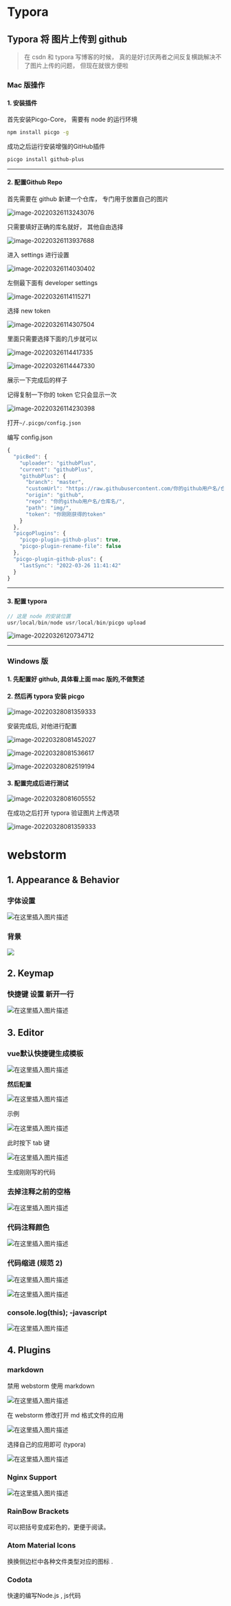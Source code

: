 # Typora

## Typora 将 图片上传到 github

>  在 csdn 和 typora 写博客的时候， 真的是好讨厌两者之间反复横跳解决不了图片上传的问题， 但现在就很方便啦

### Mac 版操作 

#### 1. 安装插件

首先安装Picgo-Core， 需要有 node 的运行环境
```bash
npm install picgo -g
```

成功之后运行安装增强的GitHub插件

```bash
picgo install github-plus
```

---

#### 2. 配置Github Repo

首先需要在 github 新建一个仓库， 专门用于放置自己的图片

![image-20220326113243076](https://raw.githubusercontent.com/ximingx/Figurebed/master/img/image-20220326113243076.png)

只需要填好正确的库名就好， 其他自由选择

![image-20220326113937688](https://raw.githubusercontent.com/ximingx/Figurebed/master/img/image-20220326113937688.png)

进入 settings 进行设置

![image-20220326114030402](https://raw.githubusercontent.com/ximingx/Figurebed/master/img/image-20220326114030402.png)

左侧最下面有 developer settings

![image-20220326114115271](https://raw.githubusercontent.com/ximingx/Figurebed/master/img/image-20220326114115271.png)

选择 new token

![image-20220326114307504](https://raw.githubusercontent.com/ximingx/Figurebed/master/img/image-20220326114307504.png)

里面只需要选择下面的几步就可以

![image-20220326114417335](https://raw.githubusercontent.com/ximingx/Figurebed/master/img/image-20220326114417335.png)

![image-20220326114447330](https://raw.githubusercontent.com/ximingx/Figurebed/master/img/image-20220326114447330.png)

展示一下完成后的样子

记得复制一下你的 token 它只会显示一次

![image-20220326114230398](https://raw.githubusercontent.com/ximingx/Figurebed/master/img/image-20220326114230398.png)

打开`~/.picgo/config.json`

编写 config.json

```js
{
  "picBed": {
    "uploader": "githubPlus",
    "current": "githubPlus",
    "githubPlus": {
      "branch": "master",
      "customUrl": "https://raw.githubusercontent.com/你的github用户名/仓库名/master",
      "origin": "github",
      "repo": "你的github用户名/仓库名/",
      "path": "img/",
      "token": "你刚刚获得的token"
    }
  },
  "picgoPlugins": {
    "picgo-plugin-github-plus": true,
    "picgo-plugin-rename-file": false
  },
  "picgo-plugin-github-plus": {
    "lastSync": "2022-03-26 11:41:42"
  }
}
```

---

#### 3. 配置 typora

```js
// 这是 node 的安装位置
usr/local/bin/node usr/local/bin/picgo upload 
```

![image-20220326120734712](https://raw.githubusercontent.com/ximingx/Figurebed/master/img/image-20220326120734712.png)

---

### Windows 版

#### 1. 先配置好 github, 具体看上面 mac 版的,不做赘述

#### 2. 然后再 typora 安装 picgo

![image-20220328081359333](https://raw.githubusercontent.com/ximingx/Figurebed/master/imgs/202203280813389.png)

安装完成后, 对他进行配置

![image-20220328081452027](https://raw.githubusercontent.com/ximingx/Figurebed/master/imgs/202203280814067.png)

![image-20220328081536617](https://raw.githubusercontent.com/ximingx/Figurebed/master/imgs/202203280815656.png)

![image-20220328082519194](https://raw.githubusercontent.com/ximingx/Figurebed/master/imgs/202203280825234.png)

#### 3. 配置完成后进行测试

![image-20220328081605552](https://raw.githubusercontent.com/ximingx/Figurebed/master/imgs/202203280816593.png)

在成功之后打开 typora 验证图片上传选项

![image-20220328081359333](https://raw.githubusercontent.com/ximingx/Figurebed/master/imgs/202203280813389.png)

# webstorm

## 1. Appearance & Behavior

### 字体设置
![在这里插入图片描述](https://img-blog.csdnimg.cn/ca77107231b649bb823af7752f9296c4.png?x-oss-process=image/watermark,type_d3F5LXplbmhlaQ,shadow_50,text_Q1NETiBAeGltaW5neA==,size_20,color_FFFFFF,t_70,g_se,x_16)



### **背景**

![](https://img-blog.csdnimg.cn/ddd3fffd300740db9551e2772f77c14b.png?x-oss-process=image/watermark,type_d3F5LXplbmhlaQ,shadow_50,text_Q1NETiBAeGltaW5neA==,size_20,color_FFFFFF,t_70,g_se,x_16)


## 2. Keymap

### **快捷键 设置 新开一行**

![在这里插入图片描述](https://img-blog.csdnimg.cn/23209392e15e402cb217f15f57c3bf63.png?x-oss-process=image/watermark,type_d3F5LXplbmhlaQ,shadow_50,text_Q1NETiBAeGltaW5neA==,size_20,color_FFFFFF,t_70,g_se,x_16)




## 3. Editor

### **vue默认快捷键生成模板**

![在这里插入图片描述](https://img-blog.csdnimg.cn/c9767fe198374ef7ba6448326744c303.png?x-oss-process=image/watermark,type_d3F5LXplbmhlaQ,shadow_50,text_Q1NETiBAeGltaW5neA==,size_20,color_FFFFFF,t_70,g_se,x_16)

**然后配置**

![在这里插入图片描述](https://img-blog.csdnimg.cn/00715c60aac04ae49ef8319be1b6e151.png?x-oss-process=image/watermark,type_d3F5LXplbmhlaQ,shadow_50,text_Q1NETiBAeGltaW5neA==,size_20,color_FFFFFF,t_70,g_se,x_16)


示例

![在这里插入图片描述](https://img-blog.csdnimg.cn/3528b3ba2e1c48d1a94835e004656106.png?x-oss-process=image/watermark,type_d3F5LXplbmhlaQ,shadow_50,text_Q1NETiBAeGltaW5neA==,size_20,color_FFFFFF,t_70,g_se,x_16)


此时按下 tab 键

![在这里插入图片描述](https://img-blog.csdnimg.cn/c1fdc59050614e258de170f5cc399179.png?x-oss-process=image/watermark,type_d3F5LXplbmhlaQ,shadow_50,text_Q1NETiBAeGltaW5neA==,size_20,color_FFFFFF,t_70,g_se,x_16)


生成刚刚写的代码

###  去掉注释之前的空格

![在这里插入图片描述](https://img-blog.csdnimg.cn/2ccb8412d2234894aa72df2f474b2b56.png?x-oss-process=image/watermark,type_d3F5LXplbmhlaQ,shadow_50,text_Q1NETiBAeGltaW5neA==,size_20,color_FFFFFF,t_70,g_se,x_16)


### 代码注释颜色

![在这里插入图片描述](https://img-blog.csdnimg.cn/d6a374a04cbd4bb79fa37311e36f17fc.png?x-oss-process=image/watermark,type_d3F5LXplbmhlaQ,shadow_50,text_Q1NETiBAeGltaW5neA==,size_20,color_FFFFFF,t_70,g_se,x_16)


### 代码缩进 (规范 2)

![在这里插入图片描述](https://img-blog.csdnimg.cn/6c78d7d47ef84670b56710e65e250e7c.png?x-oss-process=image/watermark,type_d3F5LXplbmhlaQ,shadow_50,text_Q1NETiBAeGltaW5neA==,size_20,color_FFFFFF,t_70,g_se,x_16)


![在这里插入图片描述](https://img-blog.csdnimg.cn/7410dc44874341b1849cdeef5bd518a3.png?x-oss-process=image/watermark,type_d3F5LXplbmhlaQ,shadow_50,text_Q1NETiBAeGltaW5neA==,size_20,color_FFFFFF,t_70,g_se,x_16)


### console.log(this);    -javascript

![在这里插入图片描述](https://img-blog.csdnimg.cn/bb5ac7e18921450dac79c0b6a0b79930.png?x-oss-process=image/watermark,type_d3F5LXplbmhlaQ,shadow_50,text_Q1NETiBAeGltaW5neA==,size_20,color_FFFFFF,t_70,g_se,x_16)




## 4. Plugins

### markdown

禁用 webstorm 使用 markdown

![在这里插入图片描述](https://img-blog.csdnimg.cn/f0c0d1b4024e43edbfe26bd6e17c4ab9.png?x-oss-process=image/watermark,type_d3F5LXplbmhlaQ,shadow_50,text_Q1NETiBAeGltaW5neA==,size_20,color_FFFFFF,t_70,g_se,x_16)


在 webstorm 修改打开 md 格式文件的应用 

![在这里插入图片描述](https://img-blog.csdnimg.cn/4ab1c64808f048c783012eb49611fed4.png?x-oss-process=image/watermark,type_d3F5LXplbmhlaQ,shadow_50,text_Q1NETiBAeGltaW5neA==,size_11,color_FFFFFF,t_70,g_se,x_16)

选择自己的应用即可 (typora)

![在这里插入图片描述](https://img-blog.csdnimg.cn/734e7b1fce894db1a41ce94e51b2ef88.png?x-oss-process=image/watermark,type_d3F5LXplbmhlaQ,shadow_50,text_Q1NETiBAeGltaW5neA==,size_20,color_FFFFFF,t_70,g_se,x_16)


### Nginx Support

![在这里插入图片描述](https://img-blog.csdnimg.cn/ab89a873c9f84e4a831282c2a7837667.png?x-oss-process=image/watermark,type_d3F5LXplbmhlaQ,shadow_50,text_Q1NETiBAeGltaW5neA==,size_20,color_FFFFFF,t_70,g_se,x_16)


### RainBow Brackets

可以把括号变成彩色的，更便于阅读。

### Atom Material Icons

换换侧边栏中各种文件类型对应的图标 .

###  Codota

快速的编写Node.js , js代码
